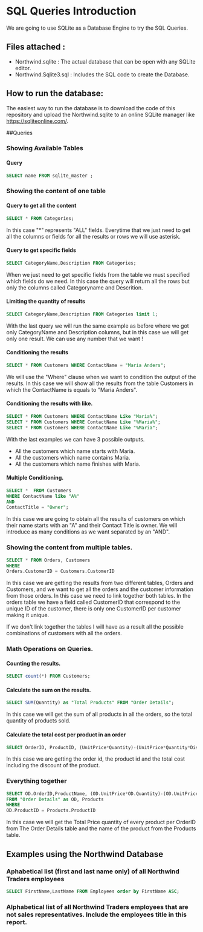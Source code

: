 # SQL Queries Introduction

We are going to use SQLite as a Database Engine to try the SQL Queries.

## Files attached :
* Northwind.sqlite : The actual database that can be open with any SQLite editor.
* Northwind.Sqlite3.sql : Includes the SQL code to create the Database.

## How to run the database:
The easiest way to run the database is to download the code of this repository and upload the Northwind.sqlite to an online SQLite manager like https://sqliteonline.com/.


##Queries

### Showing Available Tables


#### Query
```sql
SELECT name FROM sqlite_master ;
```


### Showing the content of one table

#### Query to get all the content
```sql
SELECT * FROM Categories;
```

In this case "\*" represents "ALL" fields. Everytime that we just need to get all the columns or fields for all the results or rows we will use asterisk.

#### Query to get specific fields

```sql
SELECT CategoryName,Description FROM Categories;
```

When we just need to get specific fields from the table we must specified which fields do we need. In this case the query will return all the rows but only the columns called Categoryname and Descrition.


#### Limiting the quantity of results

```sql
SELECT CategoryName,Description FROM Categories limit 1;
```

With the last query we will run the same example as before where we got only CategoryName and Description columns, but in this case we will get only one result. We can use any number that we want !

#### Conditioning the results
```sql
SELECT * FROM Customers WHERE ContactName = "Maria Anders";
```
We will use the "Where" clause when we want to condition the output of the results. In this case we will show all the results from the table Customers in which the ContactName is equals to "Maria Anders".

#### Conditioning the results with like.
```sql
SELECT * FROM Customers WHERE ContactName Like "Maria%";
SELECT * FROM Customers WHERE ContactName Like "%Maria%";
SELECT * FROM Customers WHERE ContactName Like "%Maria";
```

With the last examples we can have 3 possible outputs.
* All the customers which name starts with Maria.
* All the customers which name contains Maria.
* All the customers which name finishes with Maria.

#### Multiple Conditioning.

```sql
SELECT *  FROM Customers
WHERE ContactName like "A%"
AND
ContactTitle = "Owner";
```
In this case we are going to obtain all the results of customers on which their name starts with an "A" and their Contact Title is owner. We will introduce as many conditions as we want separated by an "AND".

###  Showing the content from multiple tables.
```sql
SELECT * FROM Orders, Customers
WHERE
Orders.CustomerID = Customers.CustomerID
```

In this case we are getting the results from two different tables, Orders and Customers, and we want to get all the orders and the customer information from those orders. In this case we need to link together both tables. In the orders table we have a field called CustomerID that correspond to the unique ID of the customer, there is only one CustomerID per customer making it unique.

If we don't link together the tables I will have as a result all the possible combinations of customers with all the orders.

### Math Operations on Queries.
#### Counting the results.

```sql
SELECT count(*) FROM Customers;
```




#### Calculate the sum on the results.

```sql
SELECT SUM(Quantity) as "Total Products" FROM "Order Details";
```
In this case we will get the sum of all products in all the orders, so the total quantity of products sold.

#### Calculate the total cost per product in an order
```sql
SELECT OrderID, ProductID, (UnitPrice*Quantity)-(UnitPrice*Quantity*Discount) as ProductTotal FROM "Order Details";
```

In this case we are getting the order id, the product id and the total cost including the discount of the product.


### Everything together

```sql
SELECT OD.OrderID,ProductName, (OD.UnitPrice*OD.Quantity)-(OD.UnitPrice*OD.Quantity*OD.Discount) as ProductTotal
FROM "Order Details" as OD, Products
WHERE
OD.ProductID = Products.ProductID
```

In this case we will get the Total Price quantity of every product per OrderID from The Order Details table and the name of the product from the Products table.


## Examples using the Northwind Database

###  Aphabetical list (first and last name only) of all Northwind Traders employees

```sql
SELECT FirstName,LastName FROM Employees order by FirstName ASC;
```

### Alphabetical list of all Northwind Traders employees that are not sales representatives.  Include the employees title in this report.
